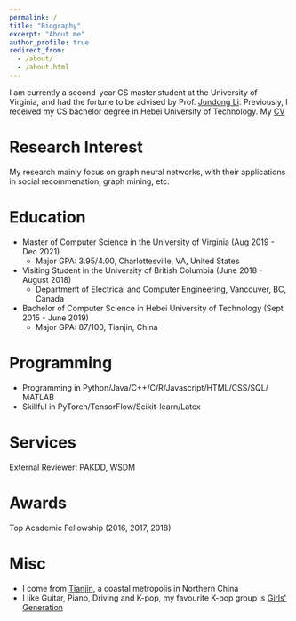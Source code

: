 ```yaml
---
permalink: /
title: "Biography"
excerpt: "About me"
author_profile: true
redirect_from: 
  - /about/
  - /about.html
---
```


I am currently a second-year CS master student at the University of Virginia, and had the fortune to be advised by Prof. [Jundong Li](http://www.ece.virginia.edu/~jl6qk/). Previously, I received my CS bachelor degree in Hebei University of Technology. My [CV](https://tttae.github.io/cv_zheng_huang.pdf)


Research Interest
===
My research mainly focus on graph neural networks, with their applications in social recommenation, graph mining, etc.

Education
===
* Master of Computer Science in the University of Virginia (Aug 2019 - Dec 2021)
  * Major GPA: 3.95/4.00, Charlottesville, VA, United States
* Visiting Student in the University of British Columbia (June 2018 - August 2018)
  * Department of Electrical and Computer Engineering, Vancouver, BC, Canada 
* Bachelor of Computer Science in Hebei University of Technology (Sept 2015 - June 2019)
  * Major GPA: 87/100, Tianjin, China
 
 
Programming
===
* Programming in Python/Java/C++/C/R/Javascript/HTML/CSS/SQL/ MATLAB
* Skillful in PyTorch/TensorFlow/Scikit-learn/Latex   

Services
===
External Reviewer: PAKDD, WSDM

Awards
===
Top Academic Fellowship (2016, 2017, 2018)

Misc
===
* I come from [Tianjin](https://en.wikipedia.org/wiki/Tianjin), a coastal metropolis in Northern China
* I like Guitar, Piano, Driving and K-pop, my favourite K-pop group is [Girls' Generation](https://en.wikipedia.org/wiki/Girls%27_Generation)

<body> 
 <div align="left">

<script type='text/javascript' id='clustrmaps' src='//cdn.clustrmaps.com/map_v2.js?cl=ffffff&w=500&t=n&d=i_vS7yVc7igJx0i6aeUshfneF7fgbXZA48Cf6bC_Jn8&co=2d78ad&ct=ffffff&cmo=3acc3a&cmn=ff5353'></script>
   </div>
</body>


